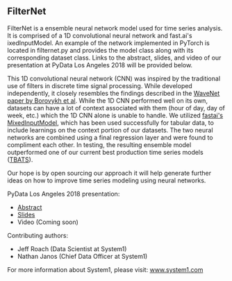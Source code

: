 ## FilterNet
FilterNet is a ensemble neural network model used for time series analysis. It is comprised of a 1D convolutional neural
network and fast.ai's ixedInputModel. An example of the network implemented in PyTorch is located in filternet.py and 
provides the model class along with its corresponding dataset class. Links to the abstract, slides, and video of our
presentation at PyData Los Angeles 2018 will be provided below.

This 1D convolutional neural network (CNN) was inspired by the traditional use of filters in discrete time signal 
processing. While developed independently, it closely resembles the findings described in the 
[WaveNet paper by Borovykh et al](https://arxiv.org/pdf/1703.04691.pdf). While the 1D CNN performed well on its own, 
datasets can have a lot of context associated with them (hour of day, day of week, etc.) which the 1D CNN alone is 
unable to handle. We utilized [fastai's MixedInputModel](https://github.com/fastai/fastai), which has been used 
successfully for tabular data, to include learnings on the context portion of our datasets. The two neural networks are 
combined using a final regression layer and were found to compliment each other. In testing, the resulting ensemble 
model outperformed one of our current best production time series models ([TBATS](https://robjhyndman.com/hyndsight/forecasting-weekly-data/)).

Our hope is by open sourcing our approach it will help generate further ideas on how to improve time series modeling 
using neural networks.

PyData Los Angeles 2018 presentation:
- [Abstract](https://pydata.org/la2018/schedule/presentation/14)
- [Slides](https://docs.google.com/presentation/d/e/2PACX-1vR6eea4L_Z_hyz24kgch3Lt5eEQ9PmmI2gUys_DcQrWY0EbG5CfOy4suqeLejXEql3x-nYT2NshrQRc/pub?start=false&loop=false&delayms=3000)
- Video (Coming soon)

Contributing authors:
- Jeff Roach (Data Scientist at System1)
- Nathan Janos (Chief Data Officer at System1)

For more information about System1, please visit: www.system1.com

